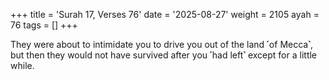 +++
title = 'Surah 17, Verses 76'
date = '2025-08-27'
weight = 2105
ayah = 76
tags = []
+++

They were about to intimidate you to drive you out of the land ˹of Mecca˺, but then they would not have survived after you ˹had left˺ except for a little while.